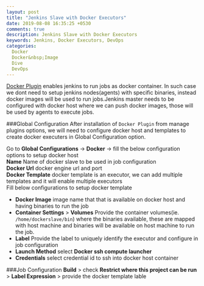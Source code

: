 ```yaml
---
layout: post
title: "Jenkins Slave with Docker Executors"
date: 2019-08-08 16:35:25 +0530
comments: true
description: Jenkins Slave with Docker Executors
keywords: Jenkins, Docker Executors, DevOps
categories:
  Docker
  Docker&nbsp;Image
  Dive
  DevOps
---
```



[Docker Plugin](https://wiki.jenkins.io/display/JENKINS/Docker+Plugin) enables jenkins to run jobs as docker container. In such case we dont need to setup jenkins nodes(agents) with specific binaries, instead docker images will be used to run jobs.<!--more-->Jenkins master needs to be configured with docker host where we can push docker images, those will be used by agents to execute jobs. 


###Global Configuration
After installation of `Docker Plugin` from manage plugins options, we will need to configure docker host and templates to create docker executers in Global Configuration option.

Go to **Global Configurations** -> **Docker** -> fill the below configuration options to setup docker host <br />
**Name**    Name of docker slave to be used in job configuration  <br />
**Docker Url**    docker engine url and port  <br />
**Docker Template**    docker template is an executor, we can add multiple templates and it will enable multiple executors  <br />
Fill below configurations to setup docker template <br />

- **Docker Image** image name that that is available on docker host and having binaries to run the job
- **Container Settings** > **Volumes** Provide the container volumes(ie. `/home/dockerslave/bin`) where the binaries available, these are mapped with host machine and binaries will be available on host machine to run the job.
- **Label** Provide the label to uniquely identify the executor and configure in job configuration
- **Launch Method** select **Docker ssh compute launcher**
- **Credentials** select credential id to ssh into docker host container

###Job Configuration
**Build** > check **Restrict where this project can be run** > **Label Expression** > provide the docker template lable

